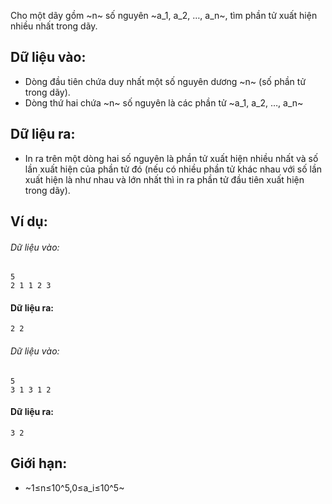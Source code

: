 Cho một dãy gồm ~n~ số nguyên ~a_1, a_2, …, a_n~, tìm phần tử xuất hiện nhiều nhất trong dãy.

## Dữ liệu vào:
- Dòng đầu tiên chứa duy nhất một số nguyên dương ~n~ (số phần tử trong dãy).
- Dòng thứ hai chứa ~n~ số nguyên là các phần tử ~a_1, a_2, …, a_n~

## Dữ liệu ra:
- In ra trên một dòng hai số nguyên là phần tử xuất hiện nhiều nhất và số lần xuất hiện của phần tử đó (nếu có nhiều phần tử khác nhau với số lần xuất hiện là như nhau và lớn nhất thì in ra phần tử đầu tiên xuất hiện trong dãy).

## Ví dụ:
###### Dữ liệu vào:
```
5
2 1 1 2 3
```

#### Dữ liệu ra:
```
2 2
```

###### Dữ liệu vào:
```
5
3 1 3 1 2
```

#### Dữ liệu ra:
```
3 2
```

## Giới hạn:
- ~1≤n≤10^5,0≤a_i≤10^5~